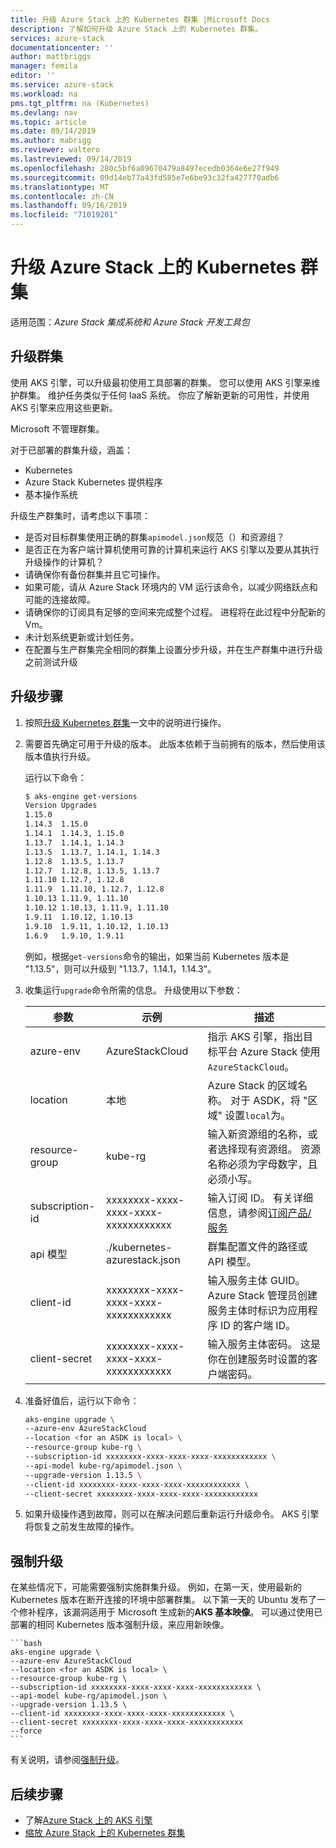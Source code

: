 ```yaml
---
title: 升级 Azure Stack 上的 Kubernetes 群集 |Microsoft Docs
description: 了解如何升级 Azure Stack 上的 Kubernetes 群集。
services: azure-stack
documentationcenter: ''
author: mattbriggs
manager: femila
editor: ''
ms.service: azure-stack
ms.workload: na
pms.tgt_pltfrm: na (Kubernetes)
ms.devlang: nav
ms.topic: article
ms.date: 09/14/2019
ms.author: mabrigg
ms.reviewer: waltero
ms.lastreviewed: 09/14/2019
ms.openlocfilehash: 280c5bf6a09670479a8497ecedb0364e6e27f949
ms.sourcegitcommit: 09d14eb77a43fd585e7e6be93c32fa427770adb6
ms.translationtype: MT
ms.contentlocale: zh-CN
ms.lasthandoff: 09/16/2019
ms.locfileid: "71019201"
---
```

# <a name="upgrade-a-kubernetes-cluster-on-azure-stack"></a>升级 Azure Stack 上的 Kubernetes 群集

适用范围：*Azure Stack 集成系统和 Azure Stack 开发工具包*

## <a name="upgrade-a-cluster"></a>升级群集

使用 AKS 引擎，可以升级最初使用工具部署的群集。 您可以使用 AKS 引擎来维护群集。 维护任务类似于任何 IaaS 系统。 你应了解新更新的可用性，并使用 AKS 引擎来应用这些更新。

Microsoft 不管理群集。

对于已部署的群集升级，涵盖：

-   Kubernetes
-   Azure Stack Kubernetes 提供程序
-   基本操作系统

升级生产群集时，请考虑以下事项：

-   是否对目标群集使用正确的群集`apimodel.json`规范（）和资源组？
-   是否正在为客户端计算机使用可靠的计算机来运行 AKS 引擎以及要从其执行升级操作的计算机？
-   请确保你有备份群集并且它可操作。
-   如果可能，请从 Azure Stack 环境内的 VM 运行该命令，以减少网络跃点和可能的连接故障。
-   请确保你的订阅具有足够的空间来完成整个过程。 进程将在此过程中分配新的 Vm。
-   未计划系统更新或计划任务。
-   在配置与生产群集完全相同的群集上设置分步升级，并在生产群集中进行升级之前测试升级

## <a name="steps-to-upgrade"></a>升级步骤

1. 按照[升级 Kubernetes 群集](https://github.com/Azure/aks-engine/blob/master/docs/topics/upgrade.md)一文中的说明进行操作。 
2. 需要首先确定可用于升级的版本。 此版本依赖于当前拥有的版本，然后使用该版本值执行升级。

    运行以下命令：

    ```bash  
    $ aks-engine get-versions
    Version Upgrades
    1.15.0
    1.14.3  1.15.0
    1.14.1  1.14.3, 1.15.0
    1.13.7  1.14.1, 1.14.3
    1.13.5  1.13.7, 1.14.1, 1.14.3
    1.12.8  1.13.5, 1.13.7
    1.12.7  1.12.8, 1.13.5, 1.13.7
    1.11.10 1.12.7, 1.12.8
    1.11.9  1.11.10, 1.12.7, 1.12.8
    1.10.13 1.11.9, 1.11.10
    1.10.12 1.10.13, 1.11.9, 1.11.10
    1.9.11  1.10.12, 1.10.13
    1.9.10  1.9.11, 1.10.12, 1.10.13
    1.6.9   1.9.10, 1.9.11
    ```

    例如，根据`get-versions`命令的输出，如果当前 Kubernetes 版本是 "1.13.5"，则可以升级到 "1.13.7，1.14.1，1.14.3"。

3. 收集运行`upgrade`命令所需的信息。 升级使用以下参数：

    | 参数 | 示例 | 描述 |
    | --- | --- | --- |
    | azure-env | AzureStackCloud | 指示 AKS 引擎，指出目标平台 Azure Stack 使用`AzureStackCloud`。 |
    | location | 本地 | Azure Stack 的区域名称。 对于 ASDK，将 "区域" 设置`local`为。 |
    | resource-group | kube-rg | 输入新资源组的名称，或者选择现有资源组。 资源名称必须为字母数字，且必须小写。 |
    | subscription-id | xxxxxxxx-xxxx-xxxx-xxxx-xxxxxxxxxxxx | 输入订阅 ID。 有关详细信息，请参阅[订阅产品/服务](https://docs.microsoft.com/azure-stack/user/azure-stack-subscribe-services#subscribe-to-an-offer) |
    | api 模型 | ./kubernetes-azurestack.json | 群集配置文件的路径或 API 模型。 |
    | client-id | xxxxxxxx-xxxx-xxxx-xxxx-xxxxxxxxxxxx | 输入服务主体 GUID。 Azure Stack 管理员创建服务主体时标识为应用程序 ID 的客户端 ID。 |
    | client-secret | xxxxxxxx-xxxx-xxxx-xxxx-xxxxxxxxxxxx | 输入服务主体密码。 这是你在创建服务时设置的客户端密码。 |


4. 准备好值后，运行以下命令：

    ```bash  
    aks-engine upgrade \
    --azure-env AzureStackCloud   
    --location <for an ASDK is local> \
    --resource-group kube-rg \
    --subscription-id xxxxxxxx-xxxx-xxxx-xxxx-xxxxxxxxxxxx \
    --api-model kube-rg/apimodel.json \
    --upgrade-version 1.13.5 \
    --client-id xxxxxxxx-xxxx-xxxx-xxxx-xxxxxxxxxxxx \
    --client-secret xxxxxxxx-xxxx-xxxx-xxxx-xxxxxxxxxxxx
    ```

5.  如果升级操作遇到故障，则可以在解决问题后重新运行升级命令。 AKS 引擎将恢复之前发生故障的操作。

## <a name="forcing-an-upgrade"></a>强制升级

在某些情况下，可能需要强制实施群集升级。 例如，在第一天，使用最新的 Kubernetes 版本在断开连接的环境中部署群集。 以下第一天的 Ubuntu 发布了一个修补程序，该漏洞适用于 Microsoft 生成新的**AKS 基本映像**。 可以通过使用已部署的相同 Kubernetes 版本强制升级，来应用新映像。

    ```bash  
    aks-engine upgrade \
    --azure-env AzureStackCloud   
    --location <for an ASDK is local> \
    --resource-group kube-rg \
    --subscription-id xxxxxxxx-xxxx-xxxx-xxxx-xxxxxxxxxxxx \
    --api-model kube-rg/apimodel.json \
    --upgrade-version 1.13.5 \
    --client-id xxxxxxxx-xxxx-xxxx-xxxx-xxxxxxxxxxxx \
    --client-secret xxxxxxxx-xxxx-xxxx-xxxx-xxxxxxxxxxxx
    --force
    ```

有关说明，请参阅[强制升级](https://github.com/Azure/aks-engine/blob/master/docs/topics/upgrade.md#force-upgrade)。

## <a name="next-steps"></a>后续步骤

- 了解[Azure Stack 上的 AKS 引擎](azure-stack-kubernetes-aks-engine-overview.md)
- [缩放 Azure Stack 上的 Kubernetes 群集](azure-stack-kubernetes-aks-engine-scale.md)